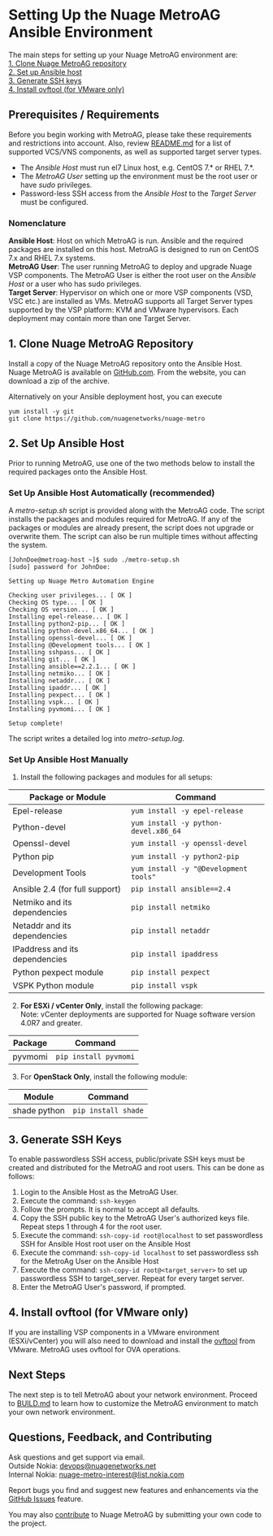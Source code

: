 # Setting Up the Nuage MetroAG Ansible Environment
The main steps for setting up your Nuage MetroAG environment are:  
[1. Clone Nuage MetroAG repository](#1-clone-nuage-metroag-repository)  
[2. Set up Ansible host](#2-set-up-ansible-host)  
[3. Generate SSH keys](#3-generate-ssh-keys)  
[4. Install ovftool (for VMware only)](#4-install-ovftool-for-vmware-only)  

## Prerequisites / Requirements
Before you begin working with MetroAG, please take these requirements and restrictions into account. Also, review [README.md](/README.md) for a list of supported VCS/VNS components, as well as supported target server types.
* The *Ansible Host* must run el7 Linux host, e.g. CentOS 7.\* or RHEL 7.\*.
* The *MetroAG User* setting up the environment must be the root user or have *sudo* privileges.
* Password-less SSH access from the *Ansible Host* to the *Target Server* must be configured.
### Nomenclature
**Ansible Host**: Host on which MetroAG is run. Ansible and the required packages are installed on this host. MetroAG is designed to run on CentOS 7.x and RHEL 7.x systems.  
**MetroAG User**: The user running MetroAG to deploy and upgrade Nuage VSP components. The MetroAG User is either the root user on the *Ansible Host* or a user who has sudo privileges.  
**Target Server**: Hypervisor on which one or more VSP components (VSD, VSC etc.) are installed as VMs. MetroAG supports all Target Server types supported by the VSP platform: KVM and VMware hypervisors. Each deployment may contain more than one Target Server.

## 1. Clone Nuage MetroAG Repository
Install a copy of the Nuage MetroAG repository onto the Ansible Host. Nuage MetroAG is available on [GitHub.com](https://github.com/nuagenetworks/nuage-metro). From the website, you can download a zip of the archive.

Alternatively on your Ansible deployment host, you can execute
```
yum install -y git
git clone https://github.com/nuagenetworks/nuage-metro
```
## 2. Set Up Ansible Host
Prior to running MetroAG, use one of the two methods below to install the required packages onto the Ansible Host.

### Set Up Ansible Host Automatically (recommended)
A *metro-setup.sh* script is provided along with the MetroAG code. The script installs the packages and modules required for MetroAG. If any of the packages or modules are already present, the script does not upgrade or overwrite them. The script can also be run multiple times without affecting the system.
```
[JohnDoe@metroag-host ~]$ sudo ./metro-setup.sh
[sudo] password for JohnDoe:

Setting up Nuage Metro Automation Engine

Checking user privileges... [ OK ]
Checking OS type... [ OK ]
Checking OS version... [ OK ]
Installing epel-release... [ OK ]
Installing python2-pip... [ OK ]
Installing python-devel.x86_64... [ OK ]
Installing openssl-devel... [ OK ]
Installing @Development tools... [ OK ]
Installing sshpass... [ OK ]
Installing git... [ OK ]
Installing ansible==2.2.1... [ OK ]
Installing netmiko... [ OK ]
Installing netaddr... [ OK ]
Installing ipaddr... [ OK ]
Installing pexpect... [ OK ]
Installing vspk... [ OK ]
Installing pyvmomi... [ OK ]

Setup complete!
```
The script writes a detailed log into *metro-setup.log*.

### Set Up Ansible Host Manually
1. Install the following packages and modules for all setups:

**Package or Module** | **Command**
------- | --------
Epel-release | `yum install -y epel-release`
Python-devel | `yum install -y python-devel.x86_64`
Openssl-devel | `yum install -y openssl-devel`
Python pip | `yum install -y python2-pip `
Development Tools | `yum install -y "@Development tools"`
Ansible 2.4 (for full support) | `pip install ansible==2.4`
Netmiko and its dependencies | `pip install netmiko`
Netaddr and its dependencies | `pip install netaddr`
IPaddress and its dependencies | `pip install ipaddress`
Python pexpect module | `pip install pexpect`
VSPK Python module | `pip install vspk`

2. **For ESXi / vCenter Only**, install the following package:  
 Note: vCenter deployments are supported for Nuage software version 4.0R7 and greater.

 **Package** | **Command**
 -----| ------
 pyvmomi | `pip install pyvmomi`


3. For **OpenStack Only**, install the following module:

  **Module** | **Command**
 -----| ------
 shade python | `pip install shade`

## 3. Generate SSH Keys
 To enable passwordless SSH access, public/private SSH keys must be created and distributed for the MetroAG and root users. This can be done as follows:
 1. Login to the Ansible Host as the MetroAG User.
 2. Execute the command: `ssh-keygen`
 3. Follow the prompts. It is normal to accept all defaults.
 4. Copy the SSH public key to the MetroAG User's authorized keys file.  
 Repeat steps 1 through 4 for the root user.
 5. Execute the command: `ssh-copy-id root@localhost` to set passwordless SSH for Ansible Host root user on the Ansible Host
 6. Execute the command: `ssh-copy-id localhost` to set passwordless ssh for the MetroAg User on the Ansible Host
 7. Execute the command: `ssh-copy-id root@<target_server>` to set up passwordless SSH to target_server. Repeat for every target server.
 8. Enter the MetroAG User's password, if prompted.

## 4. Install ovftool (for VMware only)
 If you are installing VSP components in a VMware environment (ESXi/vCenter) you will also need to download and install the [ovftool](https://www.vmware.com/support/developer/ovf/) from VMware. MetroAG uses ovftool for OVA operations.

## Next Steps
The next step is to tell MetroAG about your network environment. Proceed to [BUILD.md](BUILD.md) to learn how to customize the MetroAG environment to match your own network environment.

## Questions, Feedback, and Contributing
Ask questions and get support via email.  
  Outside Nokia: [devops@nuagenetworks.net](mailto:deveops@nuagenetworks.net "send email to nuage-metro project")  
  Internal Nokia: [nuage-metro-interest@list.nokia.com](mailto:nuage-metro-interest@list.nokia.com "send email to nuage-metro project")

Report bugs you find and suggest new features and enhancements via the [GitHub Issues](https://github.com/nuagenetworks/nuage-metro/issues "nuage-metro issues") feature.

You may also [contribute](CONTRIBUTING.MD) to Nuage MetroAG by submitting your own code to the project.
